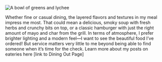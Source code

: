 ![A bowl of greens and lychee](/img/sections/dining-out.jpg "Dining out")

Whether fine or casual dining, the layered flavors and textures in my meal impress me most. That could mean a delicious, smoky soup with fresh herbs and crunchy bits on top, or a classic hamburger with just the right amount of mayo and char from the grill. In terms of atmosphere, I prefer brighter lighting and a modern feel—I want to see the beautiful food I’ve ordered! But service matters very little to me beyond being able to find someone when it’s time for the check. Learn more about my posts on eateries here [link to Dining Out Page]
